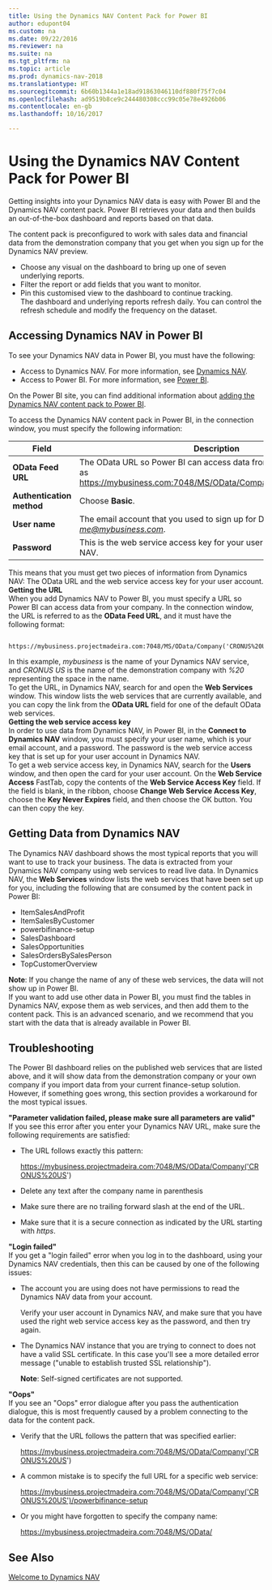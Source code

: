 ```yaml
---
title: Using the Dynamics NAV Content Pack for Power BI
author: edupont04
ms.custom: na
ms.date: 09/22/2016
ms.reviewer: na
ms.suite: na
ms.tgt_pltfrm: na
ms.topic: article
ms.prod: dynamics-nav-2018
ms.translationtype: HT
ms.sourcegitcommit: 6b60b1344a1e18ad91863046110df880f75f7c04
ms.openlocfilehash: ad9519b8ce9c244480308ccc99c05e78e4926b06
ms.contentlocale: en-gb
ms.lasthandoff: 10/16/2017

---
```


# <a name="using-the-dynamics-nav-content-pack-for-power-bi"></a>Using the Dynamics NAV Content Pack for Power BI
Getting insights into your Dynamics NAV data is easy with Power BI and the Dynamics NAV content pack. Power BI retrieves your data and then builds an out-of-the-box dashboard and reports based on that data.  

The content pack is preconfigured to work with sales data and financial data from the demonstration company that you get when you sign up for the Dynamics NAV preview.  

- Choose any visual on the dashboard to bring up one of seven underlying reports.  
- Filter the report or add fields that you want to monitor.  
- Pin this customised view to the dashboard to continue tracking.  
The dashboard and underlying reports refresh daily. You can control the refresh schedule and modify the frequency on the dataset.  

## <a name="accessing-dynamics-nav-in-power-bi"></a>Accessing Dynamics NAV in Power BI
To see your Dynamics NAV data in Power BI, you must have the following:  

- Access to Dynamics NAV. For more information, see [Dynamics NAV](http://go.microsoft.com/fwlink/?LinkID=759714).  
- Access to Power BI. For more information, see [Power BI](https://powerbi.microsoft.com).

On the Power BI site, you can find additional information about [adding the Dynamics NAV content pack to Power BI](http://go.microsoft.com/fwlink/?LinkID=760850).  

To access the Dynamics NAV content pack in Power BI, in the connection window, you must specify the following information:

| Field       | Description              |
|-------------|--------------------------|
|**OData Feed URL**|The OData URL so Power BI can access data from your company, such as https://mybusiness.com:7048/MS/OData/Company('CRONUS%20US').|
|**Authentication method**|Choose **Basic**.|
|**User name**|The email account that you used to sign up for Dynamics NAV, such as *me@mybusiness.com*.|
|**Password**|This is the web service access key for your user account in Dynamics NAV.|

This means that you must get two pieces of information from Dynamics NAV: The OData URL and the web service access key for your user account.  
**Getting the URL**  
When you add Dynamics NAV to Power BI, you must specify a URL so Power BI can access data from your company. In the connection window, the URL is referred to as the **OData Feed URL**, and it must have the following format:

         https://mybusiness.projectmadeira.com:7048/MS/OData/Company('CRONUS%20US')  
In this example, *mybusiness* is the name of your Dynamics NAV service, and *CRONUS US* is the name of the demonstration company with *%20* representing the space in the name.   
To get the URL, in Dynamics NAV, search for and open the **Web Services** window. This window lists the web services that are currently available, and you can copy the link from the **OData URL** field for one of the default OData web services.  
**Getting the web service access key**  
In order to use data from Dynamics NAV, in Power BI, in the **Connect to Dynamics NAV** window, you must specify your user name, which is your email account, and a password. The password is the web service access key that is set up for your user account in Dynamics NAV.  
To get a web service access key, in Dynamics NAV, search for the **Users** window, and then open the card for your user account. On the **Web Service Access** FastTab, copy the contents of the **Web Service Access Key** field. If the field is blank, in the ribbon, choose **Change Web Service Access Key**, choose the **Key Never Expires** field, and then choose the OK button. You can then copy the key.  

## <a name="getting-data-from-dynamics-nav"></a>Getting Data from Dynamics NAV
The Dynamics NAV dashboard shows the most typical reports that you will want to use to track your business. The data is extracted from your Dynamics NAV company using web services to read live data. In Dynamics NAV, the **Web Services** window lists the web services that have been set up for you, including the following that are consumed by the content pack in Power BI:  

- ItemSalesAndProfit  
- ItemSalesByCustomer  
- powerbifinance-setup  
- SalesDashboard  
- SalesOpportunities  
- SalesOrdersBySalesPerson  
- TopCustomerOverview  

**Note**: If you change the name of any of these web services, the data will not show up in Power BI.  
If you want to add use other data in Power BI, you must find the tables in Dynamics NAV, expose them as web services, and then add them to the content pack. This is an advanced scenario, and we recommend that you start with the data that is already available in Power BI.  

## <a name="troubleshooting"></a>Troubleshooting
The Power BI dashboard relies on the published web services that are listed above, and it will show data from the demonstration company or your own company if you import data from your current finance-setup solution. However, if something goes wrong, this section provides a workaround for the most typical issues.  

**"Parameter validation failed, please make sure all parameters are valid"**  
If you see this error after you enter your Dynamics NAV URL, make sure the following requirements are satisfied:  

- The URL follows exactly this pattern:

    https://mybusiness.projectmadeira.com:7048/MS/OData/Company('CRONUS%20US')  
- Delete any text after the company name in parenthesis  
- Make sure there are no trailing forward slash at the end of the URL.  
- Make sure that it is a secure connection as indicated by the URL starting with *https*.  


**"Login failed"**  
If you get a "login failed" error when you log in to the dashboard, using your Dynamics NAV credentials, then this can be caused by one of the following issues:

* The account you are using does not have permissions to read the Dynamics NAV data from your account.

    Verify your user account in Dynamics NAV, and make sure that you have used the right web service access key as the password, and then try again.  
* The Dynamics NAV  instance that you are trying to connect to does not have a valid SSL certificate. In this case you'll see a more detailed error message ("unable to establish trusted SSL relationship").

    **Note**: Self-signed certificates are not supported.  


**"Oops"**  
If you see an "Oops" error dialogue after you pass the authentication dialogue, this is most frequently caused by a problem connecting to the data for the content pack.

* Verify that the URL follows the pattern that was specified earlier:

    https://mybusiness.projectmadeira.com:7048/MS/OData/Company('CRONUS%20US')  
* A common mistake is to specify the full URL for a specific web service:

    https://mybusiness.projectmadeira.com:7048/MS/OData/Company('CRONUS%20US')/powerbifinance-setup  
* Or you might have forgotten to specify the company name:

    https://mybusiness.projectmadeira.com:7048/MS/OData/  


## <a name="see-also"></a>See Also
[Welcome to Dynamics NAV](across-get-started.md)  

